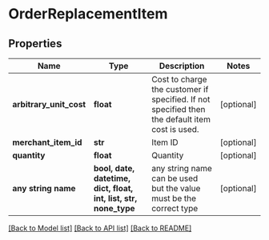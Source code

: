 # OrderReplacementItem


## Properties
Name | Type | Description | Notes
------------ | ------------- | ------------- | -------------
**arbitrary_unit_cost** | **float** | Cost to charge the customer if specified.  If not specified then the default item cost is used. | [optional] 
**merchant_item_id** | **str** | Item ID | [optional] 
**quantity** | **float** | Quantity | [optional] 
**any string name** | **bool, date, datetime, dict, float, int, list, str, none_type** | any string name can be used but the value must be the correct type | [optional]

[[Back to Model list]](../README.md#documentation-for-models) [[Back to API list]](../README.md#documentation-for-api-endpoints) [[Back to README]](../README.md)


